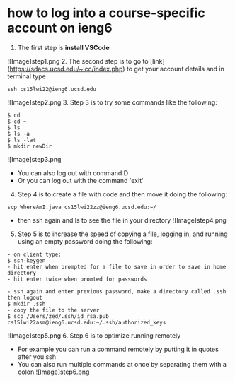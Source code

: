 # how to log into a course-specific account on ieng6
1. The first step is **install VSCode**

![Image]step1.png
2. The second step is to go to [link] (https://sdacs.ucsd.edu/~icc/index.php) to get your
account details and in terminal type 

```
ssh cs15lwi22@ieng6.ucsd.edu
```
![Image]step2.png
3. Step 3 is to try some commands like the following:

```
$ cd
$ cd ~
$ ls
$ ls -a
$ ls -lat
$ mkdir newDir
```

![Image]step3.png
- You can also log out with command D
- Or you can log out with the command 'exit'

4. Step 4 is to create a file with code and then move it doing the following:

```
scp WhereAmI.java cs15lwi22zz@ieng6.ucsd.edu:~/
```

- then ssh again and ls to see the file in your directory
![Image]step4.png

5. Step 5 is to increase the speed of copying a file, logging in, and running using an empty password doing the following:

```
- on client type:
$ ssh-keygen
- hit enter when prompted for a file to save in order to save in home directory
- hit enter twice when promted for passwords

- ssh again and enter previous password, make a directory called .ssh then logout
$ mkdir .ssh
- copy the file to the server
$ scp /Users/zed/.ssh/id_rsa.pub cs15lwi22asm@ieng6.ucsd.edu:~/.ssh/authorized_keys

```

![Image]step5.png
6. Step 6 is to optimize running remotely
- For example you can run a command remotely by putting it in quotes after you ssh
- You can also run multiple commands at once by separating them with a colon
![Image]step6.png